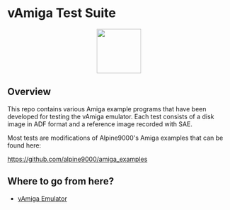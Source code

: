 # vAmiga Test Suite

<p align="center">
  <img src="http://www.dirkwhoffmann.de/vAMIGA/pics/vats1.png" height="100">
</p>

## Overview

This repo contains various Amiga example programs that have been developed for testing the vAmiga emulator. Each test consists of a disk image in ADF format and a reference image recorded with SAE. 

Most tests are modifications of Alpine9000's Amiga examples that can be found here:

https://github.com/alpine9000/amiga_examples

## Where to go from here?

- [vAmiga Emulator](https://github.com/dirkwhoffmann/vAmiga)
